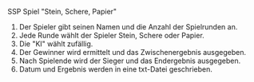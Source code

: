 SSP
Spiel "Stein, Schere, Papier"

1. Der Spieler gibt seinen Namen und die Anzahl der Spielrunden an.
2. Jede Runde wählt der Spieler Stein, Schere oder Papier.
3. Die "KI" wählt zufällig.
4. Der Gewinner wird ermittelt und das Zwischenergebnis ausgegeben.
5. Nach Spielende wird der Sieger und das Endergebnis ausgegeben.
6. Datum und Ergebnis werden in eine txt-Datei geschrieben.
